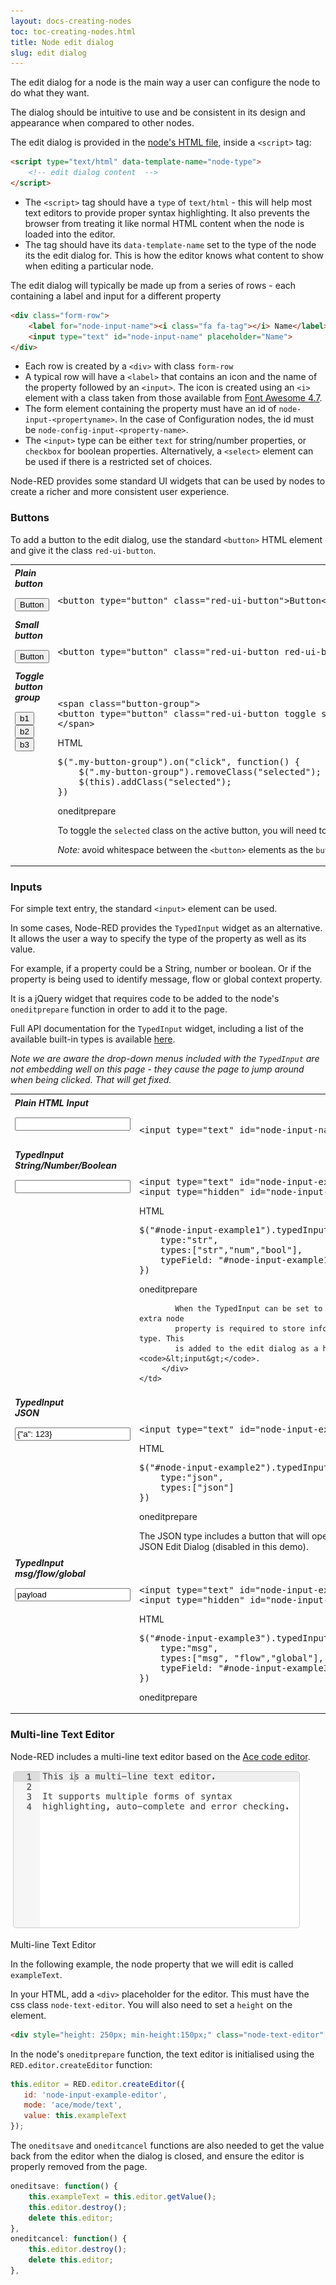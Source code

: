 ```yaml
---
layout: docs-creating-nodes
toc: toc-creating-nodes.html
title: Node edit dialog
slug: edit dialog
---
```

<script src="js/jquery-ui.min.js"></script>
<script>
    var RED = {};
    RED.settings = {};
    RED.editor = { editJSON: function(){}}
</script>
<script src="js/utils.js"></script>
<script src="js/typedInput.js"></script>
<script src="js/popover.js"></script>
<link rel="stylesheet" href="/css/editor-style.min.css">

The edit dialog for a node is the main way a user can configure the node to
do what they want.

The dialog should be intuitive to use and be consistent in its design and appearance
when compared to other nodes.

The edit dialog is provided in the [node's HTML file](node-html), inside a
`<script>` tag:

```html
<script type="text/html" data-template-name="node-type">
    <!-- edit dialog content  -->
</script>
```

 - The `<script>` tag should have a `type` of `text/html` - this will help most
   text editors to provide proper syntax highlighting. It also prevents the browser
   from treating it like normal HTML content when the node is loaded into the editor.
 - The tag should have its `data-template-name` set to the type of the node its
   the edit dialog for. This is how the editor knows what content to show when
   editing a particular node.

The edit dialog will typically be made up from a series of rows - each containing
a label and input for a different property

```html
<div class="form-row">
    <label for="node-input-name"><i class="fa fa-tag"></i> Name</label>
    <input type="text" id="node-input-name" placeholder="Name">
</div>
```

- Each row is created by a `<div>` with class `form-row`
- A typical row will have a `<label>` that contains an icon and the name of the
  property followed by an `<input>`. The icon is created using an `<i>` element
  with a class taken from those available from [Font Awesome 4.7](https://fontawesome.com/v4.7.0/icons/).
- The form element containing the property must have an id of `node-input-<propertyname>`. In the case of Configuration nodes, the id must be `node-config-input-<property-name>`.
- The `<input>` type can be either `text` for string/number properties, or
`checkbox` for boolean properties. Alternatively, a `<select>` element can be
used if there is a restricted set of choices.


Node-RED provides some standard UI widgets that can be used by nodes to create a
richer and more consistent user experience.

### Buttons

To add a button to the edit dialog, use the standard `<button>` HTML element and
give it the class `red-ui-button`.

<table class="ui-examples">
<tr>
<td>
    <h5>Plain button</h5>
    <button type="button" class="red-ui-button">Button</button>
</td>
<td>
<pre>&lt;button type="button" class="red-ui-button"&gt;Button&lt;/button&gt;</pre>
</td>
</tr>
<tr>
<td>
    <h5>Small button</h5>
    <button type="button" class="red-ui-button red-ui-button-small">Button</button>
</td>
<td>
<pre>&lt;button type="button" class="red-ui-button red-ui-button-small"&gt;Button&lt;/button&gt;</pre>
</td>
</tr>
<tr>
<td>
<h5>Toggle button group</h5>
<span class="button-group">
<button type="button" class="red-ui-button toggle my-button-group selected">b1</button><button type="button" class="red-ui-button toggle my-button-group">b2</button><button type="button" class="red-ui-button toggle my-button-group">b3</button>
</span>
</td>
<td>
<div class="figure">
<pre>&lt;span class="button-group"&gt;
&lt;button type="button" class="red-ui-button toggle selected my-button-group"&gt;b1&lt;/button&gt;&lt;button type="button" class="red-ui-button toggle my-button-group"&gt;b2&lt;/button&gt;&lt;button type="button" class="red-ui-button toggle my-button-group"&gt;b3&lt;/button&gt;
&lt;/span&gt;
</pre>
<p class="caption">HTML</p>
</div>
<div class="figure">
<pre>$(".my-button-group").on("click", function() {
    $(".my-button-group").removeClass("selected");
    $(this).addClass("selected");
})</pre>
<p class="caption">oneditprepare</p>
</div>
<p>To toggle the <code>selected</code> class on the active button, you will need to add code to
the <code>oneditprepare</code> function to handle the events.</p>
<p><i>Note:</i> avoid whitespace between the <code>&lt;button&gt;</code> elements as the <code>button-group</code> span does not currently collapse whitespace properly. This will be addressed in the future.</p>
</td>
</tr>


</table>



### Inputs

For simple text entry, the standard `<input>` element can be used.

In some cases, Node-RED provides the `TypedInput` widget as an alternative.
It allows the user a way to specify the type of the property as well as its value.

For example, if a property could be a String, number or boolean. Or if the property
is being used to identify message, flow or global context property.

It is a jQuery widget that requires code to be added to the node's `oneditprepare` function
in order to add it to the page.

Full API documentation for the `TypedInput` widget, including a list of the available
built-in types is available [here](/docs/api/ui/typedInput/).

<i>Note we are aware the drop-down menus included with the `TypedInput` are
not embedding well on this page - they cause the page to jump around when being clicked.
That will get fixed. </i>


<table class="ui-examples">
<tr>
    <td>
        <h5>Plain HTML Input</h5>
        <span class="red-ui-editor"><input type="text" id="node-input-name"></span>
    </td>
    <td>
    <pre>&lt;input type="text" id="node-input-name"&gt;</pre>
    </td>
</tr>
<tr>
    <td>
        <h5>TypedInput<br>String/Number/Boolean</h5>
        <span class="red-ui-editor"><input type="text" id="node-input-example1"></span>
    </td>
    <td>
        <div class="figure">
            <pre>&lt;input type="text" id="node-input-example1"&gt;
&lt;input type="hidden" id="node-input-example1-type"&gt;
</pre>
            <p class="caption">HTML</p>
        </div>
        <div class="figure">
            <pre>$("#node-input-example1").typedInput({
    type:"str",
    types:["str","num","bool"],
    typeField: "#node-input-example1-type"
})</pre>
            <p class="caption">oneditprepare</p>

            When the TypedInput can be set to multiple types, an extra node
            property is required to store information about the type. This
            is added to the edit dialog as a hidden <code>&lt;input&gt;</code>.
         </div>
    </td>
</tr>

<tr>
    <td>
        <h5>TypedInput<br>JSON</h5>
        <span class="red-ui-editor"><input type="text" id="node-input-example2" value="{&quot;a&quot;: 123}"></span>
    </td>
    <td>
        <div class="figure">
            <pre>&lt;input type="text" id="node-input-example2"&gt;</pre>
            <p class="caption">HTML</p>
        </div>
        <div class="figure">
            <pre>$("#node-input-example2").typedInput({
    type:"json",
    types:["json"]
})</pre>
            <p class="caption">oneditprepare</p>
        The JSON type includes a button that will open up a dedicated JSON Edit
        Dialog (disabled in this demo).
         </div>
    </td>
</tr>
<tr>
    <td>
        <h5>TypedInput<br>msg/flow/global</h5>
        <span class="red-ui-editor"><input type="text" id="node-input-example3" value="payload"></span>
    </td>
    <td>
        <div class="figure">
            <pre>&lt;input type="text" id="node-input-example3"&gt;
&lt;input type="hidden" id="node-input-example3-type"&gt;</pre>
            <p class="caption">HTML</p>
        </div>
        <div class="figure">
            <pre>$("#node-input-example3").typedInput({
    type:"msg",
    types:["msg", "flow","global"],
    typeField: "#node-input-example3-type"
})</pre>
            <p class="caption">oneditprepare</p>
         </div>
    </td>
</tr>
</table>
<script>
$(function() {
    $("#node-input-example1").typedInput({type:'str',types:['str','num','bool']})
    $("#node-input-example2").typedInput({type:'json',types:['json']})
    $("#node-input-example3").typedInput({type:"msg", types:["msg", "flow","global"]})

    $(".my-button-group").on("click", function() {
        $(".my-button-group").removeClass("selected");
        $(this).addClass("selected");
    })
})
</script>

### Multi-line Text Editor

Node-RED includes a multi-line text editor based on the [Ace code editor](https://ace.c9.io/).

<div style="width: 467px" class="figure align-centre">
  <img src="images/ace-editor.png" alt="Multi-line Text Editor">
  <p class="caption">Multi-line Text Editor</p>
</div>

In the following example, the node property that we will edit is called `exampleText`.

In your HTML, add a `<div>` placeholder for the editor. This must have the css class
`node-text-editor`. You will also need to set a `height` on the element.

```html
<div style="height: 250px; min-height:150px;" class="node-text-editor" id="node-input-example-editor"></div>
```

In the node's `oneditprepare` function, the text editor is initialised using the `RED.editor.createEditor`
function:

```javascript
this.editor = RED.editor.createEditor({
   id: 'node-input-example-editor',
   mode: 'ace/mode/text',
   value: this.exampleText
});
```

The `oneditsave` and `oneditcancel` functions are also needed to get the value
back from the editor when the dialog is closed, and ensure the editor is properly
removed from the page.

```javascript
oneditsave: function() {
    this.exampleText = this.editor.getValue();
    this.editor.destroy();
    delete this.editor;
},
oneditcancel: function() {
    this.editor.destroy();
    delete this.editor;
},
```



<style>
 table.ui-examples h5 { margin: 3px 0 15px }
 table.ui-examples td:first-child {
     vertical-align: top;
 }
 table.ui-examples td:last-child {
     padding-top: 35px;

 }
 </style>
